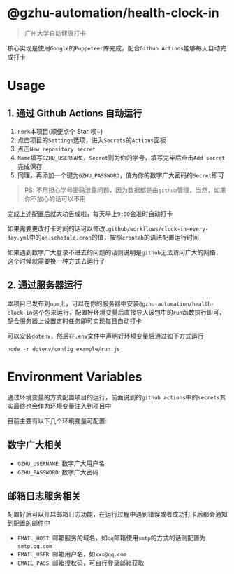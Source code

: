 # @gzhu-automation/health-clock-in

> 广州大学自动健康打卡

核心实现是使用`Google`的`Puppeteer`库完成，配合`Github Actions`能够每天自动完成打卡

# Usage

## 1. 通过 Github Actions 自动运行

1. `Fork`本项目(顺便点个 Star 呗~)
2. 点击项目的`Settings`选项，进入`Secrets`的`Actions`面板
3. 点击`New repository secret`
4. `Name`填写`GZHU_USERNAME`，`Secret`则为你的学号，填写完毕后点击`Add secret`完成保存
5. 同理，再添加一个键为`GZHU_PASSWORD`，值为你的数字广大密码的`Secret`即可

> PS: 不用担心学号密码泄露问题，因为数据都是由`github`管理，当然，如果你不放心的话可以不用

完成上述配置后就大功告成啦，每天早上`9:00`会准时自动打卡

如果需要更改打卡时间的话可以修改`.github/workflows/clock-in-every-day.yml`中的`on.schedule.cron`的值，按照`crontab`的语法配置运行时间

如果遇到数字广大登录不进去的问题的话则说明是`github`无法访问广大的网络，这个时候就需要换一种方式去运行了

## 2. 通过服务器运行

本项目已发布到`npm`上，可以在你的服务器中安装`@gzhu-automation/health-clock-in`这个包来运行，配置好环境变量后直接导入该包中的`run`函数执行即可，配合服务器上设置定时任务即可实现每日自动打卡

可以安装`dotenv`，然后在`.env`文件中声明好环境变量后通过如下方式运行

```shell
node -r dotenv/config example/run.js
```

# Environment Variables

通过环境变量的方式配置项目的运行，前面说到的`github actions`中的`secrets`其实最终也会作为环境变量注入到项目中

目前主要有以下几个环境变量可配置:

## 数字广大相关

- `GZHU_USERNAME`: 数字广大用户名
- `GZHU_PASSWORD`: 数字广大密码

## 邮箱日志服务相关

配置好后可以开启邮箱日志功能，在运行过程中遇到错误或者成功打卡后都会通知到配置的邮件中

- `EMAIL_HOST`: 邮箱服务的域名，如`qq`邮箱使用`smtp`的方式的话则配置为`smtp.qq.com`
- `EMAIL_USER`: 邮箱用户名，如`xxx@qq.com`
- `EMAIL_PASS`: 邮箱授权码，可自行登录邮箱获取
